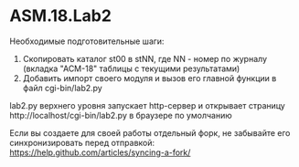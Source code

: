 # ASM.18.Lab2

Необходимые подготовительные шаги:

1. Скопировать каталог st00 в stNN, где NN - номер по журналу (вкладка "АСМ-18" таблицы с текущими результатами)
2. Добавить импорт своего модуля и вызов его главной функции в файл cgi-bin/lab2.py

lab2.py верхнего уровня запускает http-сервер и открывает страницу http://localhost/cgi-bin/lab2.py в браузере по умолчанию

Если вы создаете для своей работы отдельный форк, не забывайте его синхронизировать перед отправкой:
https://help.github.com/articles/syncing-a-fork/

